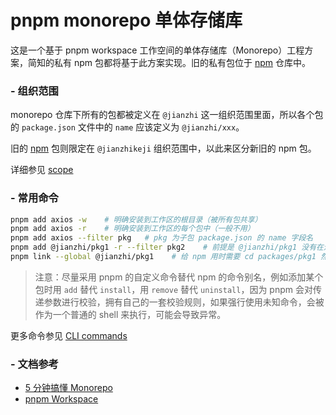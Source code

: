 # pnpm monorepo 单体存储库

这是一个基于 pnpm workspace 工作空间的单体存储库（Monorepo）工程方案，简知的私有 npm 包都将基于此方案实现。旧的私有包位于 [npm](https://gitee.com/jz-fe/npm) 仓库中。

### - 组织范围

monorepo 仓库下所有的包都被定义在 `@jianzhi` 这一组织范围里面，所以各个包的 `package.json` 文件中的 `name` 应该定义为 `@jianzhi/xxx`。

旧的 [npm](https://gitee.com/jz-fe/npm) 包则限定在 `@jianzhikeji` 组织范围中，以此来区分新旧的 npm 包。

详细参见 [scope](https://docs.npmjs.com/cli/v6/using-npm/scope)

### - 常用命令

``` bash
pnpm add axios -w    # 明确安装到工作区的根目录（被所有包共享）
pnpm add axios -r    # 明确安装到工作区的每个包中（一般不用）
pnpm add axios --filter pkg   # pkg 为子包 package.json 的 name 字段名
pnpm add @jianzhi/pkg1 -r --filter pkg2    # 前提是 @jianzhi/pkg1 没有在远程 npm 库上，才会自动走 workspace 关联并安装到 pkg2 包里面
pnpm link --global @jianzhi/pkg1    # 给 npm 用时需要 cd packages/pkg1 然后执行 npm link
```

> 注意：尽量采用 pnpm 的自定义命令替代 npm 的命令别名，例如添加某个包时用 `add` 替代 `install`，用 `remove` 替代 `uninstall`，因为 pnpm 会对传递参数进行校验，拥有自己的一套校验规则，如果强行使用未知命令，会被作为一个普通的 shell 来执行，可能会导致异常。

更多命令参见 [CLI commands](https://pnpm.io/cli/add)

### - 文档参考

- [5 分钟搞懂 Monorepo](https://xie.infoq.cn/article/4f870ba6a7c8e0fd825295c92)
- [pnpm Workspace](https://pnpm.io/workspaces)

